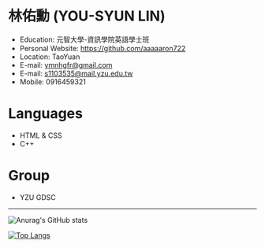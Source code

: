 # 林佑勳 (YOU-SYUN LIN)

- Education: 元智大學-資訊學院英語學士班
- Personal Website: https://github.com/aaaaaron722
- Location: TaoYuan
- E-mail: ymnhgfr@gmail.com 
- E-mail: s1103535@mail.yzu.edu.tw
- Mobile: 0916459321

# Languages

- HTML & CSS
- C++

# Group

- YZU GDSC
* * *
![Anurag's GitHub stats](https://github-readme-stats.vercel.app/api?username=aaaaaron722&show_icons=true&theme=radical&layout=default)

[![Top Langs](https://github-readme-stats.vercel.app/api/top-langs/?username=aaaaaron722)](https://github.com/anuraghazra/github-readme-stats)

